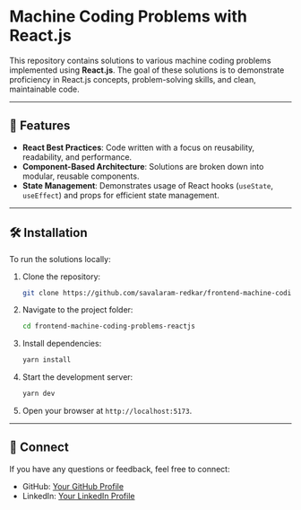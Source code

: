 
# Machine Coding Problems with React.js

This repository contains solutions to various machine coding problems implemented using **React.js**. The goal of these solutions is to demonstrate proficiency in React.js concepts, problem-solving skills, and clean, maintainable code.

----------

## 🚀 Features

-   **React Best Practices**: Code written with a focus on reusability, readability, and performance.
-   **Component-Based Architecture**: Solutions are broken down into modular, reusable components.
-   **State Management**: Demonstrates usage of React hooks (`useState`, `useEffect`) and props for efficient state management.

----------

## 🛠️ Installation

To run the solutions locally:

1.  Clone the repository:
    ```bash
    git clone https://github.com/savalaram-redkar/frontend-machine-coding-problems-reactjs.git
2.  Navigate to the project folder:
    ```bash
    cd frontend-machine-coding-problems-reactjs
3.  Install dependencies:
    ```bash
    yarn install
4.  Start the development server:
    ```bash
    yarn dev
4.  Open your browser at `http://localhost:5173`.
    

----------

## 🤝 Connect

If you have any questions or feedback, feel free to connect:

-   GitHub: [Your GitHub Profile](https://github.com/savalaram-redkar)
-   LinkedIn: [Your LinkedIn Profile](https://linkedin.com/in/savalaram-redkar)